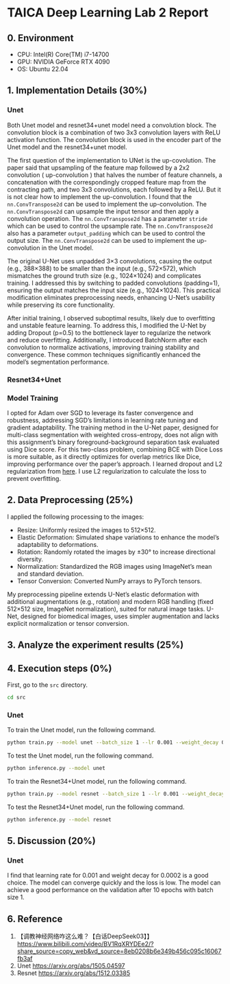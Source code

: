 # TAICA Deep Learning Lab 2 Report

## 0. Environment

- CPU: Intel(R) Core(TM) i7-14700
- GPU: NVIDIA GeForce RTX 4090
- OS: Ubuntu 22.04

## 1. Implementation Details (30%)

### Unet
Both Unet model and resnet34+unet model need a convolution block. The convolution block is a combination of two 3x3 convolution layers with ReLU activation function. The convolution block is used in the encoder part of the Unet model and the resnet34+unet model.

The first question of the implementation to UNet is the up-covolution. The paper said that upsampling of the feature map followed by a 2x2 convolution ( up-convolution ) that halves the number of feature channels, a concatenation with the correspondingly cropped feature map from the contracting path, and two 3x3 convolutions, each followed by a ReLU. But it is not clear how to implement the up-convolution. I found that the `nn.ConvTranspose2d` can be used to implement the up-convolution. The `nn.ConvTranspose2d` can upsample the input tensor and then apply a convolution operation. The `nn.ConvTranspose2d` has a parameter `stride` which can be used to control the upsample rate. The `nn.ConvTranspose2d` also has a parameter `output_padding` which can be used to control the output size. The `nn.ConvTranspose2d` can be used to implement the up-convolution in the Unet model.

The original U-Net uses unpadded 3×3 convolutions, causing the output (e.g., 388×388) to be smaller than the input (e.g., 572×572), which mismatches the ground truth size (e.g., 1024×1024) and complicates training. I addressed this by switching to padded convolutions (padding=1), ensuring the output matches the input size (e.g., 1024×1024). This practical modification eliminates preprocessing needs, enhancing U-Net’s usability while preserving its core functionality.

After initial training, I observed suboptimal results, likely due to overfitting and unstable feature learning. To address this, I modified the U-Net by adding Dropout (p=0.5) to the bottleneck layer to regularize the network and reduce overfitting. Additionally, I introduced BatchNorm after each convolution to normalize activations, improving training stability and convergence. These common techniques significantly enhanced the model’s segmentation performance.

### Resnet34+Unet

### Model Training

I opted for Adam over SGD to leverage its faster convergence and robustness, addressing SGD’s limitations in learning rate tuning and gradient adaptability. The training method in the U-Net paper, designed for multi-class segmentation with weighted cross-entropy, does not align with this assignment’s binary foreground-background separation task evaluated using Dice score. For this two-class problem, combining BCE with Dice Loss is more suitable, as it directly optimizes for overlap metrics like Dice, improving performance over the paper’s approach.
I learned dropout and L2 regularization from [here](https://www.bilibili.com/video/BV1RqXRYDEe2/?share_source=copy_web&vd_source=8eb0208b6e349b456c095c16067fb3af). I use L2 regularization to calculate the loss to prevent overfitting.

## 2. Data Preprocessing (25%)

I applied the following processing to the images:

- Resize: Uniformly resized the images to 512×512.
- Elastic Deformation: Simulated shape variations to enhance the model’s adaptability to deformations.
- Rotation: Randomly rotated the images by ±30° to increase directional diversity.
- Normalization: Standardized the RGB images using ImageNet’s mean and standard deviation.
- Tensor Conversion: Converted NumPy arrays to PyTorch tensors.

My preprocessing pipeline extends U-Net’s elastic deformation with additional augmentations (e.g., rotation) and modern RGB handling (fixed 512×512 size, ImageNet normalization), suited for natural image tasks. U-Net, designed for biomedical images, uses simpler augmentation and lacks explicit normalization or tensor conversion.


## 3. Analyze the experiment results (25%)

## 4. Execution steps (0%)

First, go to the `src` directory.

```bash
cd src
```

### Unet

To train the Unet model, run the following command.

```bash
python train.py --model unet --batch_size 1 --lr 0.001 --weight_decay 0.0002 --epochs 10
```

To test the Unet model, run the following command.

```bash
python inference.py --model unet
```

To train the Resnet34+Unet model, run the following command.

```bash
python train.py --model resnet --batch_size 1 --lr 0.001 --weight_decay 0.0002 --epochs 10
```

To test the Resnet34+Unet model, run the following command.

```bash
python inference.py --model resnet
```


## 5. Discussion (20%)

### Unet
I find that learning rate for 0.001 and weight decay for 0.0002 is a good choice. The model can converge quickly and the loss is low. The model can achieve a good performance on the validation after 10 epochs with batch size 1.

## 6. Reference

1. 【调教神经网络咋这么难？【白话DeepSeek03】】 https://www.bilibili.com/video/BV1RqXRYDEe2/?share_source=copy_web&vd_source=8eb0208b6e349b456c095c16067fb3af
2. Unet https://arxiv.org/abs/1505.04597
3. Resnet https://arxiv.org/abs/1512.03385
